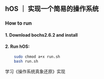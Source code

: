 
## hOS ｜ 实现一个简易的操作系统

### How to run

#### 1. Download bochs2.6.2 and install

#### 2. Run hOS:

```bash
    sudo chmod a+x run.sh
    bash run.sh
```

学习《操作系统真象还原》实现